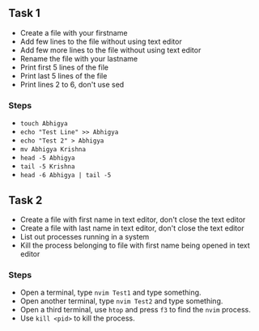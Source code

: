 ## Task 1

* Create a file with your firstname
* Add few lines to the file without using text editor
* Add few more lines to the file without using text editor
* Rename the file with your lastname
* Print first 5 lines of the file
* Print last 5 lines of the file
* Print lines 2 to 6, don't use sed

### Steps

* `touch Abhigya`
* `echo "Test Line" >> Abhigya`
* `echo "Test 2" > Abhigya`
* `mv Abhigya Krishna`
* `head -5 Abhigya`
* `tail -5 Krishna`
* `head -6 Abhigya | tail -5`


## Task 2

* Create a file with first name in text editor, don't close the text editor
* Create a file with last name in text editor, don't close the text editor
* List out processes running in a system
* Kill the process belonging to file with first name being opened in text editor

### Steps

* Open a terminal, type `nvim Test1` and type something.
* Open another terminal, type `nvim Test2` and type something.
* Open a third terminal, use `htop` and press `f3` to find the `nvim` process.
* Use `kill <pid>` to kill the process.
